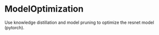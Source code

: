 # ModelOptimization
Use knowledge distillation and model pruning to optimize the resnet model (pytorch).
